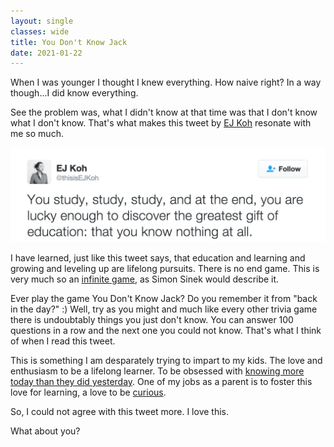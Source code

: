 ```yaml
---
layout: single
classes: wide
title: You Don't Know Jack
date: 2021-01-22
---
```

When I was younger I thought I knew everything. How naive right? In a way though...I did know everything.

See the problem was, what I didn't know at that time was that I don't know what I don't know. That's what makes this tweet by [EJ Koh](https://twitter.com/thisisEJKoh) resonate with me so much.

![EJKoh Education Tweet](/assets/img/ejkohtweet.png)

I have learned, just like this tweet says, that education and learning and growing and leveling up are lifelong pursuits. There is no end game. This is very much so an [infinite game](https://www.spenceralessi.com/Abundance/), as Simon Sinek would describe it.

Ever play the game You Don't Know Jack? Do you remember it from "back in the day?" :) Well, try as you might and much like every other trivia game there is undoubtably things you just don't know. You can answer 100 questions in a row and the next one you could not know. That's what I think of when I read this tweet.

This is something I am desparately trying to impart to my kids. The love and enthusiasm to be a lifelong learner. To be obsessed with [knowing more today than they did yesterday](https://www.spenceralessi.com/Progress-Is-Made-By-Doing-Not-By-Pondering/). One of my jobs as a parent is to foster this love for learning, a love to be [curious](https://www.spenceralessi.com/3-Important-Qualities-For-Infosec-Practitoners/).

So, I could not agree with this tweet more. I love this. 

What about you?